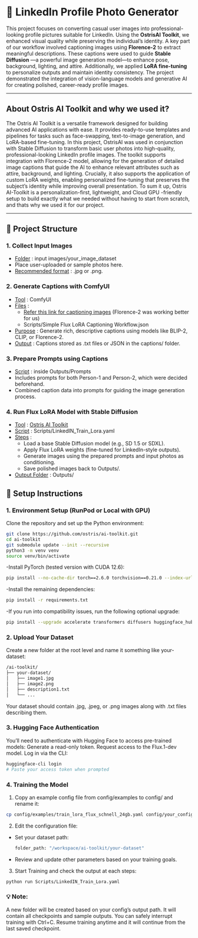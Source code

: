 # 🧠 LinkedIn Profile Photo Generator

This project focuses on converting casual user images into professional-looking profile pictures suitable for LinkedIn. Using the **OstrisAI Toolkit**, we enhanced visual quality while preserving the individual’s identity. A key part of our workflow involved captioning images using **Florence-2** to extract meaningful descriptions. These captions were used to guide **Stable Diffusion** —a powerful image generation model—to enhance pose, background, lighting, and attire. Additionally, we applied **LoRA fine-tuning** to personalize outputs and maintain identity consistency. The project demonstrated the integration of vision-language models and generative AI for creating polished, career-ready profile images.

---
## About Ostris AI Toolkit and why we used it?
The Ostris AI Toolkit is a versatile framework designed for building advanced AI applications with ease. It provides ready-to-use templates and pipelines for tasks such as face-swapping, text-to-image generation, and LoRA-based fine-tuning. In this project, OstrisAI was used in conjunction with Stable Diffusion to transform basic user photos into high-quality, professional-looking LinkedIn profile images. The toolkit supports integration with Florence-2 model, allowing for the generation of detailed image captions that guide the AI to enhance relevant attributes such as attire, background, and lighting. Crucially, it also supports the application of custom LoRA weights, enabling personalized fine-tuning that preserves the subject’s identity while improving overall presentation. To sum it up, Ostris AI-Toolkit is a personalization-first, lightweight, and Cloud GPU -friendly setup to build exactly what we needed without having to start from scratch, and thats why we used it for our project.

---
## 📁 Project Structure

### 1. Collect Input Images
- <ins>Folder</ins> : input images/your_image_dataset
- Place user-uploaded or sample photos here.
- <ins>Recommended format</ins> : .jpg or .png.

### 2. Generate Captions with ComfyUI
- <ins>Tool</ins> : ComfyUI
- <ins>Files</ins> :
  - [Refer this link for captioning images](https://github.com/TheLocalLab/fluxgym-Colab?tab=readme-ov-file) (Florence-2 was working better for us)
  - Scripts/Simple Flux LoRA Captioning Workflow.json
- <ins>Purpose</ins> : Generate rich, descriptive captions using models like BLIP-2, CLIP, or Florence-2. 
- <ins>Output</ins> : Captions stored as .txt files or JSON in the captions/ folder.

### 3. Prepare Prompts using Captions
- <ins>Script</ins> : inside Outputs/Prompts
- Includes prompts for both Person-1 and Person-2, which were decided beforehand.
- Combined caption data into prompts for guiding the image generation process.


### 4. Run Flux LoRA Model with Stable Diffusion
- <ins>Tool</ins> : [Ostris AI Toolkit](https://github.com/ostris/ai-toolkit)
- <ins>Script</ins> : Scripts/LinkedIN_Train_Lora.yaml
- <ins>Steps</ins> :
  - Load a base Stable Diffusion model (e.g., SD 1.5 or SDXL).
  - Apply Flux LoRA weights (fine-tuned for LinkedIn-style outputs).
  - Generate images using the prepared prompts and input photos as conditioning.
  - Save polished images back to Outputs/.
- <ins>Output Folder</ins> : Outputs/


## 📄 Setup Instructions

### 1. Environment Setup (RunPod or Local with GPU)

Clone the repository and set up the Python environment:

```bash
git clone https://github.com/ostris/ai-toolkit.git
cd ai-toolkit
git submodule update --init --recursive
python3 -m venv venv
source venv/bin/activate
```
-Install PyTorch (tested version with CUDA 12.6):
```bash
pip install --no-cache-dir torch==2.6.0 torchvision==0.21.0 --index-url https://download.pytorch.org/whl/cu126
```
-Install the remaining dependencies:
```bash
pip install -r requirements.txt
```
-If you run into compatibility issues, run the following optional upgrade:
```bash
pip install --upgrade accelerate transformers diffusers huggingface_hub
```

### 2. Upload Your Dataset
Create a new folder at the root level and name it something like your-dataset:
```bash
/ai-toolkit/
├── your-dataset/
│   ├── image1.jpg
│   ├── image2.png
│   ├── description1.txt
│   └── ...
```
Your dataset should contain .jpg, .jpeg, or .png images along with .txt files describing them.

### 3. Hugging Face Authentication
You’ll need to authenticate with Hugging Face to access pre-trained models:
Generate a read-only token.
Request access to the Flux.1-dev model.
Log in via the CLI:
```bash
huggingface-cli login
# Paste your access token when prompted
```
### 4. Training the Model
1. Copy an example config file from config/examples to config/ and rename it:
```bash
cp config/examples/train_lora_flux_schnell_24gb.yaml config/your_config.yaml
```
2. Edit the configuration file:
- Set your dataset path:
  ```bash
  folder_path: "/workspace/ai-toolkit/your-dataset"
  ```
- Review and update other parameters based on your training goals.
3. Start Training and check the output at each steps:
```bash
python run Scripts/LinkedIN_Train_Lora.yaml
```
### 💡 Note:
A new folder will be created based on your config’s output path.
It will contain all checkpoints and sample outputs.
You can safely interrupt training with Ctrl+C. Resume training anytime and it will continue from the last saved checkpoint.
